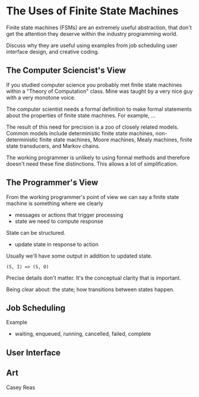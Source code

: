 # The Uses of Finite State Machines

Finite state machines (FSMs) are an extremely useful abstraction, that don't get the attention they deserve within the industry programming world. 

Discuss why they are useful using examples from job scheduling user interface design, and creative coding.


## The Computer Sciencist's View

If you studied computer science you probably met finite state machines within a "Theory of Computation" class. Mine was taught by a very nice guy with a very monotone voice. 

The computer scientist needs a formal definition to make formal statements about the properties of finite state machines. For example, ...

The result of this need for precision is a zoo of closely related models. Common models include deterministic finite state machines, non-deterministic finite state machines, Moore machines, Mealy machines, finite state transducers, and Markov chains.

The working programmer is unlikely to using formal methods and therefore doesn't need these fine distinctions. This allows a lot of simplification.


## The Programmer's View

From the working programmer's point of view we can say a finite state machine is something where we clearly 

- messages or actions that trigger processing
- state we need to compute response 

State can be structured.

- update state in response to action

Usually we'll have some output in addition to updated state.

`(S, I) => (S, O)`

Precise details don't matter. It's the conceptual clarity that is important. 

Being clear about: the state; how transitions between states happen.


## Job Scheduling

Example

- waiting, enqueued, running, cancelled, failed, complete


## User Interface


## Art

Casey Reas
